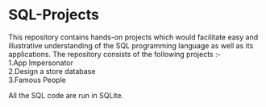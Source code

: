 # SQL-Projects
This repository contains hands-on projects which would facilitate easy and illustrative understanding of the SQL programming language as well as its applications. The repository consists of the following projects :-  
1.App Impersonator <br>
2.Design a store database <br>
3.Famous People

All the SQL code are run in SQLite.
